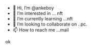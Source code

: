 - 👋 Hi, I’m @ankeboy
- 👀 I’m interested in ... nft
- 🌱 I’m currently learning ...nft
- 💞️ I’m looking to collaborate on ..pc.
- 📫 How to reach me ...mail

<!---
ankeboy/ankeboy is a ✨ special ✨ repository because its `README.md` (this file) appears on your GitHub profile.
You can click the Preview link to take a look at your changes.
---> ok


